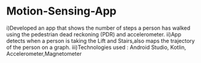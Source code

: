 # Motion-Sensing-App
i)Developed an app that shows the number of steps a person has walked using the pedestrian dead reckoning (PDR) and accelerometer. ii)App detects when a person is taking the Lift and Stairs,also maps the trajectory of the person on a graph. iii)Technologies used : Android Studio, Kotlin, Accelerometer,Magnetometer
